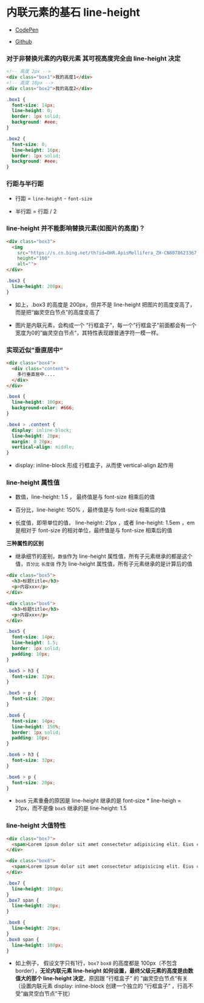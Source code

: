 # 内联元素的基石 line-height

- [CodePen](https://codepen.io/duzit/pen/KKQqveV)

- [Github](https://github.com/duzit/du-css/tree/master/src/cssword/02.line-height.html)

### 对于非替换元素的内联元素 其可视高度完全由 line-height 决定

```html
<!-- 高度 2px -->
<div class="box1">我的高度1</div>
<!-- 高度 18px -->
<div class="box2">我的高度2</div>
```

```css
.box1 {
  font-size: 14px;
  line-height: 0;
  border: 1px solid;
  background: #eee;
}

.box2 {
  font-size: 0;
  line-height: 16px;
  border: 1px solid;
  background: #eee;
}
```

### 行距与半行距

- 行距 = `line-height` - `font-size`

- 半行距 = 行距 / 2

### line-height 并不能影响替换元素(如图片的高度)？

```html
<div class="box3">
  <img 
    src="https://s.cn.bing.net/th?id=OHR.ApisMellifera_ZH-CN8078623367_1920x1080.jpg&rf=LaDigue_1920x1080.jpg" 
    height="100"
    alt="">
</div>
```

```css
.box3 {
  line-height: 200px;
}
```

- 如上，.box3 的高度是 200px，但并不是 line-height 把图片的高度变高了，而是把“幽灵空白节点”的高度变高了

- 图片是内联元素，会构成一个 “行框盒子“，每一个”行框盒子“前面都会有一个宽度为0的”幽灵空白节点“，其特性表现跟普通字符一模一样。

### 实现近似”垂直居中“

```html
<div class="box4">
  <div class="content">
    多行垂直居中....
  </div>
</div>
```

```css
.box4 {
  line-height: 100px;
  background-color: #666;
}

.box4 > .content {
  display: inline-block;
  line-height: 20px;
  margin: 0 20px;
  vertical-align: middle;
}
```

- display: inline-block 形成 行框盒子，从而使 vertical-align 起作用

### line-height 属性值

- 数值，line-height: 1.5 ， 最终值是与 font-size 相乘后的值

- 百分比，line-height: 150% ，最终值是与 font-size 相乘后的值

- 长度值，即带单位的值， line-height: 21px ，或者 line-height: 1.5em ，em 是相对于 font-size 的相对单位，最终值是与 font-size 相乘后的值

**三种属性的区别**

- 继承细节的差别，`数值`作为 line-height 属性值，所有子元素继承的都是这个值，`百分比` `长度值` 作为 line-height 属性值，所有子元素继承的是计算后的值

```html
<div class="box5">
  <h3>标题title</h3>
  <p>内容xxx</p>
</div>

<div class="box6">
  <h3>标题title</h3>
  <p>内容xxx</p>
</div>
```

```css 
.box5 {
  font-size: 14px;
  line-height: 1.5;
  border: 1px solid;
  padding: 10px;
}

.box5 > h3 {
  font-size: 32px;
}

.box5 > p {
  font-size: 20px;
}

.box6 {
  font-size: 14px;
  line-height: 150%;
  border: 1px solid;
  padding: 10px;
}

.box6 > h3 {
  font-size: 32px;
}

.box6 > p {
  font-size: 20px;
}
```

- `box6` 元素重叠的原因是 line-height 继承的是 font-size * line-heigh = 21px，而不是像 `box5` 继承的是 line-height: 1.5

### line-height 大值特性

```html
<div class="box7">
  <span>Lorem ipsum dolor sit amet consectetur adipisicing elit. Eius culpa officiis asperiores quas! Saepe non veniam nam recusandae ipsa placeat libero facilis illo officiis, vitae voluptate nemo tenetur molestias similique!</span>
</div>

<div class="box8">
  <span>Lorem ipsum dolor sit amet consectetur adipisicing elit. Eius culpa officiis asperiores quas! Saepe non veniam nam recusandae ipsa placeat libero facilis illo officiis, vitae voluptate nemo tenetur molestias similique!</span>
</div>
```

```css
.box7 {
  line-height: 100px;
}
.box7 span {
  line-height: 20px;
}

.box8 {
  line-height: 20px;
}
.box8 span {
  line-height: 100px;
}
```

- 如上例子， 假设文字只有1行，`box7` `box8` 的高度都是 100px（不包含 border），**无论内联元素 line-height 如何设置，最终父级元素的高度是由数值大的那个 line-height 决定**，原因跟 ”行框盒子“ 的 ”幽灵空白节点“有关（设置内联元素 display: inline-block 创建一个独立的 ”行框盒子“ ，行高不受”幽灵空白节点“干扰）

